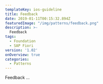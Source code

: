 ```yaml
---
templateKey: ios-guideline
title: Feedback
date: 2019-01-11T00:15:32.894Z
featuredImage: "/img/patterns/feedback.png"
description: >-
  Feedback
tags:
  - Foundation
  - SAP Fiori
version: '1.02'
onOverview: true
categories:
  - Patterns
---
```





Feedback ...
